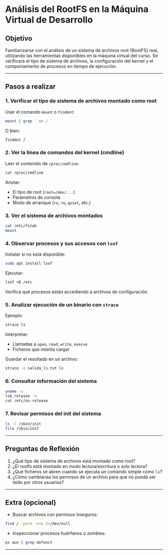 # Análisis del RootFS en la Máquina Virtual de Desarrollo

## Objetivo

Familiarizarse con el análisis de un sistema de archivos root (RootFS) real, utilizando las herramientas disponibles en la máquina virtual del curso. Se verificará el tipo de sistema de archivos, la configuración del kernel y el comportamiento de procesos en tiempo de ejecución.

---

## Pasos a realizar

### 1. Verificar el tipo de sistema de archivos montado como root

Usar el comando `mount` o `findmnt`:
```bash
mount | grep ' on / '
```
O bien:
```bash
findmnt /
```

### 2. Ver la línea de comandos del kernel (cmdline)

Leer el contenido de `/proc/cmdline`:
```bash
cat /proc/cmdline
```

Anotar:
- El tipo de root (`root=/dev/...`)
- Parámetros de consola
- Modo de arranque (`ro`, `rw`, `quiet`, etc.)

### 3. Ver el sistema de archivos montados

```bash
cat /etc/fstab
mount
```

### 4. Observar procesos y sus accesos con `lsof`

Instalar si no está disponible:
```bash
sudo apt install lsof
```

Ejecutar:
```bash
lsof +D /etc
```

Verifica qué procesos están accediendo a archivos de configuración.

### 5. Analizar ejecución de un binario con `strace`

Ejemplo:
```bash
strace ls
```

Interpretar:
- Llamadas a `open`, `read`, `write`, `execve`
- Ficheros que intenta cargar

Guardar el resultado en un archivo:
```bash
strace -o salida_ls.txt ls
```

### 6. Consultar información del sistema

```bash
uname -a
lsb_release -a
cat /etc/os-release
```

### 7. Revisar permisos del init del sistema

```bash
ls -l /sbin/init
file /sbin/init
```

---

## Preguntas de Reflexión

1. ¿Qué tipo de sistema de archivos está montado como root?
2. ¿El rootfs está montado en modo lectura/escritura o solo lectura?
3. ¿Qué ficheros se abren cuando se ejecuta un comando simple como `ls`?
4. ¿Cómo cambiarías los permisos de un archivo para que no pueda ser leído por otros usuarios?

---

## Extra (opcional)

- Buscar archivos con permisos inseguros:
```bash
find / -perm -o+w 2>/dev/null
```
- Inspeccionar procesos huérfanos o zombies:
```bash
ps aux | grep defunct
```

---


